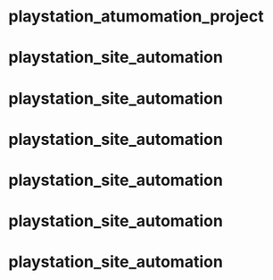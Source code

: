 # playstation_atumomation_project
# playstation_site_automation
# playstation_site_automation
# playstation_site_automation
# playstation_site_automation
# playstation_site_automation
# playstation_site_automation
